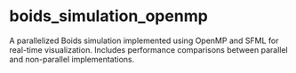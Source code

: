 # boids_simulation_openmp
A parallelized Boids simulation implemented using OpenMP and SFML for real-time visualization. Includes performance comparisons between parallel and non-parallel implementations.
